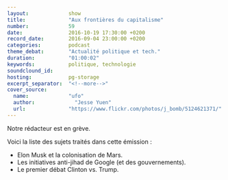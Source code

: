 ```yaml
---
layout:             show
title:              "Aux frontières du capitalisme"
number:             59
date:               2016-10-19 17:30:00 +0200
record_date:        2016-09-04 23:00:00 +0200
categories:         podcast
theme_debat:        "Actualité politique et tech."
duration:           "01:00:02"
keywords:           politique, technologie
soundclound_id:     
hosting:            pg-storage
excerpt_separator:  "<!--more-->"
cover_source:
  name:	            "ufo"
  author:	          "Jesse Yuen"
  url:              "https://www.flickr.com/photos/j_bomb/5124621371/"
---
```


Notre rédacteur est en grève.

Voici la liste des sujets traités dans cette émission :

- Elon Musk et la colonisation de Mars.
- Les initiatives anti-jihad de Google (et des gouvernements).
- Le premier débat Clinton vs. Trump.
